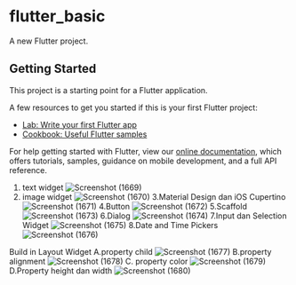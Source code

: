 # flutter_basic

A new Flutter project.

## Getting Started

This project is a starting point for a Flutter application.

A few resources to get you started if this is your first Flutter project:

- [Lab: Write your first Flutter app](https://flutter.dev/docs/get-started/codelab)
- [Cookbook: Useful Flutter samples](https://flutter.dev/docs/cookbook)

For help getting started with Flutter, view our
[online documentation](https://flutter.dev/docs), which offers tutorials,
samples, guidance on mobile development, and a full API reference.

1. text widget
![Screenshot (1669)](https://user-images.githubusercontent.com/89897038/156139649-a8f28668-9787-4c76-b5ca-cafc19d3066c.png)
2. image widget
![Screenshot (1670)](https://user-images.githubusercontent.com/89897038/156140940-94cf7013-9f02-42b9-8ba1-050b87f44469.png)
3.Material Design dan iOS Cupertino
![Screenshot (1671)](https://user-images.githubusercontent.com/89897038/156141657-d1d4287b-a97a-46b3-af0a-bb3b09ac0266.png)
4.Button 
![Screenshot (1672)](https://user-images.githubusercontent.com/89897038/156141708-aa4ff9f1-e24a-49ef-be7e-b2747373e5ed.png)
5.Scaffold 
![Screenshot (1673)](https://user-images.githubusercontent.com/89897038/156141774-e1d07e4c-6aa5-4255-9a9a-b886bc5dd264.png)
6.Dialog
![Screenshot (1674)](https://user-images.githubusercontent.com/89897038/156142294-8c23c6c7-dc45-4b22-8c7d-d55070e1855f.png)
7.Input dan Selection Widget
![Screenshot (1675)](https://user-images.githubusercontent.com/89897038/156142377-fad883fe-1526-4d96-81aa-3f21e4e587be.png)
8.Date and Time Pickers 
![Screenshot (1676)](https://user-images.githubusercontent.com/89897038/156142386-b5362a25-43a5-4392-b22f-aadfda0964dc.png)


Build in Layout Widget 
A.property child
![Screenshot (1677)](https://user-images.githubusercontent.com/89897038/156142682-9ca6e824-85aa-45fe-b7f5-60d96433b4d2.png)
B.property alignment
![Screenshot (1678)](https://user-images.githubusercontent.com/89897038/156142731-f22fe7a6-b596-4064-9714-cbb1a9d9afda.png)
C. property color
![Screenshot (1679)](https://user-images.githubusercontent.com/89897038/156142733-7d20babf-f8f1-4a03-a126-617b69089d4e.png)
D.Property height dan width
![Screenshot (1680)](https://user-images.githubusercontent.com/89897038/156142734-0dee7101-874e-48ba-81fd-ad9824435b4d.png)
